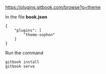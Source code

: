 https://plugins.gitbook.com/browse?q=theme

In the file **book.json**

```
{
    "plugins": [
        "theme-sophon"
    ]
}
```

Run the command

```
gitbook install
gitbook serve
```



